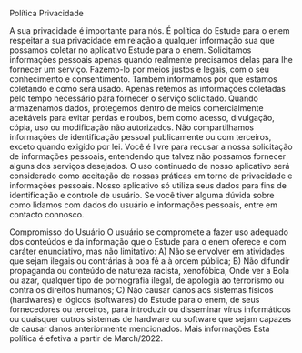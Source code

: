 Política Privacidade       

A sua privacidade é importante para nós. É política do Estude para o enem respeitar a sua privacidade em relação a qualquer informação sua que possamos coletar no aplicativo Estude para o enem. Solicitamos informações pessoais apenas quando realmente precisamos delas para lhe fornecer um serviço. Fazemo-lo por meios justos e legais, com o seu conhecimento e consentimento. Também informamos por que estamos coletando e como será usado.                                       Apenas retemos as informações coletadas pelo tempo necessário para fornecer o serviço solicitado. Quando armazenamos dados, protegemos dentro de meios comercialmente aceitáveis para evitar perdas e roubos, bem como acesso, divulgação, cópia, uso ou modificação não autorizados. Não compartilhamos informações de identificação pessoal publicamente ou com terceiros, exceto quando exigido por lei. Você é livre para recusar a nossa solicitação de informações pessoais, entendendo que talvez não possamos fornecer alguns dos serviços desejados. O uso continuado de nosso aplicativo será considerado como aceitação de nossas práticas em torno de privacidade e informações pessoais. Nosso aplicativo só utiliza seus dados para fins de identificação e controle de usuário. Se você tiver alguma dúvida sobre como lidamos com dados do usuário e informações pessoais, entre em contacto connosco.

Compromisso do Usuário 
O usuário se compromete a fazer uso adequado dos conteúdos e da informação que o Estude para o enem oferece e com caráter enunciativo, mas não limitativo:       A) Não se envolver em atividades que sejam ilegais ou contrárias à boa fé a à ordem pública;
B) Não difundir propaganda ou conteúdo de natureza racista, xenofóbica, Onde ver a Bola ou azar, qualquer tipo de pornografia ilegal, de apologia ao terrorismo ou contra os direitos humanos;
C) Não causar danos aos sistemas físicos (hardwares) e lógicos (softwares) do Estude para o enem, de seus fornecedores ou terceiros, para introduzir ou disseminar vírus informáticos ou quaisquer outros sistemas de hardware ou software que sejam capazes de causar danos anteriormente mencionados.                  Mais informações
Esta política é efetiva a partir de March/2022.
